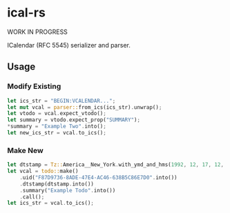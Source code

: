 # ical-rs

WORK IN PROGRESS

ICalendar (RFC 5545) serializer and parser.

## Usage

### Modify Existing
```rust
let ics_str = "BEGIN:VCALENDAR...";
let mut vcal = parser::from_ics(ics_str).unwrap();
let vtodo = vcal.expect_vtodo();
let summary = vtodo.expect_prop("SUMMARY");
*summary = "Example Two".into();
let new_ics_str = vcal.to_ics();
```

### Make New
```rust
let dtstamp = Tz::America__New_York.with_ymd_and_hms(1992, 12, 17, 12, 34, 56).unwrap();
let vcal = todo::make()
    .uid("F87D9736-8ADE-47E4-AC46-638B5C86E7D0".into())
    .dtstamp(dtstamp.into())
    .summary("Example Todo".into())
    .call();
let ics_str = vcal.to_ics();
```
